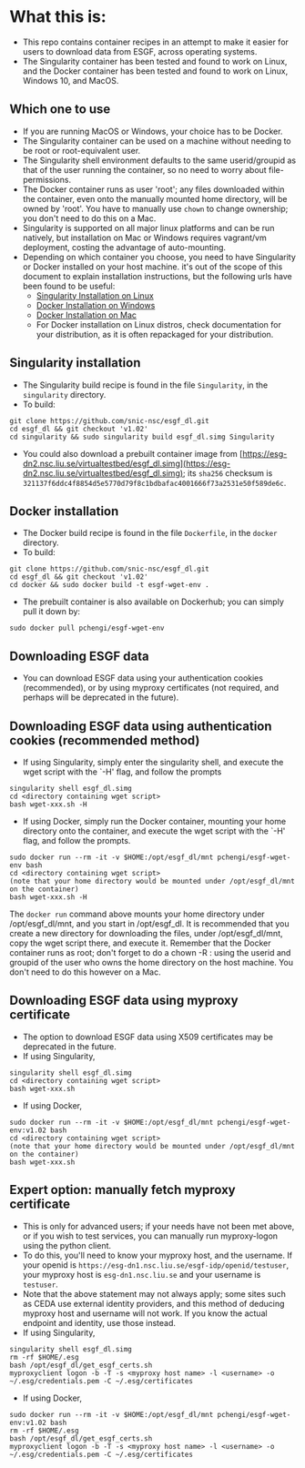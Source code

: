 # What this is:

- This repo contains container recipes in an attempt to make it easier for users to download data from ESGF, across operating systems.
- The Singularity container has been tested and found to work on Linux, and the Docker container has been tested and found to work on Linux, Windows 10, and MacOS.
## Which one to use
- If you are running MacOS or Windows, your choice has to be Docker.
- The Singularity container can be used on a machine without needing to be root or root-equivalent user.
- The Singularity shell environment defaults to the same userid/groupid as that of the user running the container, so no need to worry about file-permissions.
- The Docker container runs as user 'root'; any files downloaded within the container, even onto the manually mounted home directory, will be owned by 'root'. You have to manually use `chown` to change ownership; you don't need to do this on a Mac.
- Singularity is supported on all major linux platforms and can be run natively, but installation on Mac or Windows requires vagrant/vm deployment, costing the advantage of auto-mounting.
- Depending on which container you choose, you need to have Singularity or Docker installed on your host machine. it's out of the scope of this document to explain installation instructions, but the following urls have been found to be useful:
    - [Singularity Installation on Linux](https://singularity.lbl.gov/install-linux)
    - [Docker Installation on Windows](https://docs.docker.com/docker-for-windows/install/)
    - [Docker Installation on Mac](https://docs.docker.com/docker-for-mac/install/)
    - For Docker installation on Linux distros, check documentation for your distribution, as it is often repackaged for your distribution.

## Singularity installation

- The Singularity build recipe is found in the file `Singularity`, in the `singularity` directory.
- To build:
```
git clone https://github.com/snic-nsc/esgf_dl.git
cd esgf_dl && git checkout 'v1.02'
cd singularity && sudo singularity build esgf_dl.simg Singularity
```
- You could also download a prebuilt container image from [https://esg-dn2.nsc.liu.se/virtualtestbed/esgf_dl.simg](https://esg-dn2.nsc.liu.se/virtualtestbed/esgf_dl.simg); its `sha256` checksum is `321137f6ddc4f8854d5e5770d79f8c1bdbafac4001666f73a2531e50f589de6c`.

## Docker installation

- The Docker build recipe is found in the file `Dockerfile`, in the `docker` directory.
- To build:
```
git clone https://github.com/snic-nsc/esgf_dl.git
cd esgf_dl && git checkout 'v1.02'
cd docker && sudo docker build -t esgf-wget-env .
```
- The prebuilt container is also available on Dockerhub; you can simply pull it down by:
```
sudo docker pull pchengi/esgf-wget-env
```

## Downloading ESGF data

- You can download ESGF data using your authentication cookies (recommended), or by using myproxy certificates (not required, and perhaps will be deprecated in the future).

## Downloading ESGF data using authentication cookies (recommended method)
- If using Singularity, simply enter the singularity shell, and execute the wget script with the `-H' flag, and follow the prompts
```
singularity shell esgf_dl.simg
cd <directory containing wget script>
bash wget-xxx.sh -H
```
- If using Docker, simply run the Docker container, mounting your home directory onto the container, and execute the wget script with the `-H' flag, and follow the prompts.
```
sudo docker run --rm -it -v $HOME:/opt/esgf_dl/mnt pchengi/esgf-wget-env bash
cd <directory containing wget script>
(note that your home directory would be mounted under /opt/esgf_dl/mnt on the container)
bash wget-xxx.sh -H
```
The `docker run` command above mounts your home directory under /opt/esgf_dl/mnt, and you start in /opt/esgf_dl. 
It is recommended that you create a new directory for downloading the files, under /opt/esgf_dl/mnt, copy the wget script there, and execute it.
Remember that the Docker container runs as root; don't forget to do a chown -R <userid>:<groupid> <download dir> using the userid and groupid of the user who owns the home directory on the host machine. You don't need to do this however on a Mac.

## Downloading ESGF data using myproxy certificate

- The option to download ESGF data using X509 certificates may be deprecated in the future.
- If using Singularity,
```
singularity shell esgf_dl.simg
cd <directory containing wget script>
bash wget-xxx.sh
```

- If using Docker,
```
sudo docker run --rm -it -v $HOME:/opt/esgf_dl/mnt pchengi/esgf-wget-env:v1.02 bash
cd <directory containing wget script>
(note that your home directory would be mounted under /opt/esgf_dl/mnt on the container)
bash wget-xxx.sh
```

## Expert option: manually fetch myproxy certificate

- This is only for advanced users; if your needs have not been met above, or if you wish to test services, you can manually run myproxy-logon using the python client.
- To do this, you'll need to know your myproxy host, and the username. If your openid is `https://esg-dn1.nsc.liu.se/esgf-idp/openid/testuser`, your myproxy host is `esg-dn1.nsc.liu.se` and your username is `testuser`.
- Note that the above statement may not always apply; some sites such as CEDA use external identity providers, and this method of deducing myproxy host and username will not work. If you know the actual endpoint and identity, use those instead.
- If using Singularity, 
```
singularity shell esgf_dl.simg
rm -rf $HOME/.esg
bash /opt/esgf_dl/get_esgf_certs.sh
myproxyclient logon -b -T -s <myproxy host name> -l <username> -o ~/.esg/credentials.pem -C ~/.esg/certificates
```
- If using Docker, 
```
sudo docker run --rm -it -v $HOME:/opt/esgf_dl/mnt pchengi/esgf-wget-env:v1.02 bash
rm -rf $HOME/.esg
bash /opt/esgf_dl/get_esgf_certs.sh
myproxyclient logon -b -T -s <myproxy host name> -l <username> -o ~/.esg/credentials.pem -C ~/.esg/certificates
```
